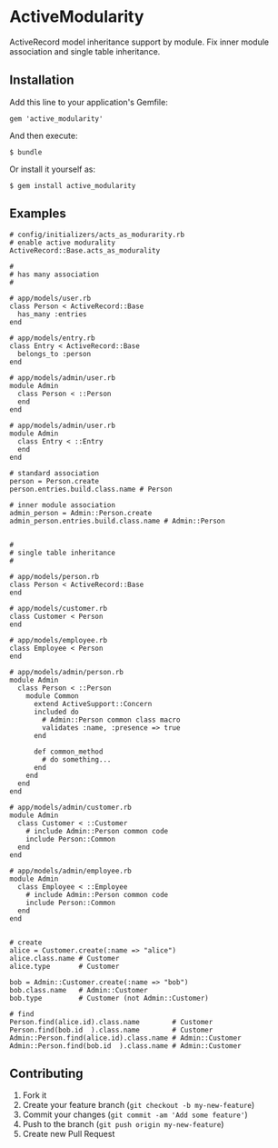# ActiveModularity

ActiveRecord model inheritance support by module.
Fix inner module association and single table inheritance.

## Installation

Add this line to your application's Gemfile:

    gem 'active_modularity'

And then execute:

    $ bundle

Or install it yourself as:

    $ gem install active_modularity

## Examples ##

    # config/initializers/acts_as_modurarity.rb
    # enable active modurality
    ActiveRecord::Base.acts_as_modurality
    
    #
    # has many association
    # 
    
    # app/models/user.rb
    class Person < ActiveRecord::Base
      has_many :entries
    end
    
    # app/models/entry.rb
    class Entry < ActiveRecord::Base
      belongs_to :person
    end
    
    # app/models/admin/user.rb
    module Admin
      class Person < ::Person
      end
    end
    
    # app/models/admin/user.rb
    module Admin
      class Entry < ::Entry
      end
    end
    
    # standard association
    person = Person.create
    person.entries.build.class.name # Person
    
    # inner module association
    admin_person = Admin::Person.create
    admin_person.entries.build.class.name # Admin::Person
    
    
    #
    # single table inheritance
    #
    
    # app/models/person.rb
    class Person < ActiveRecord::Base
    end
    
    # app/models/customer.rb
    class Customer < Person
    end
    
    # app/models/employee.rb
    class Employee < Person
    end

    # app/models/admin/person.rb
    module Admin
      class Person < ::Person
        module Common
          extend ActiveSupport::Concern
          included do
            # Admin::Person common class macro
            validates :name, :presence => true
          end
          
          def common_method
            # do something...
          end
        end
      end
    end
    
    # app/models/admin/customer.rb
    module Admin
      class Customer < ::Customer
        # include Admin::Person common code
        include Person::Common
      end
    end
    
    # app/models/admin/employee.rb
    module Admin
      class Employee < ::Employee
        # include Admin::Person common code
        include Person::Common
      end
    end
    
    
    # create
    alice = Customer.create(:name => "alice")
    alice.class.name # Customer
    alice.type       # Customer
    
    bob = Admin::Customer.create(:name => "bob")
    bob.class.name   # Admin::Customer
    bob.type         # Customer (not Admin::Customer)
    
    # find 
    Person.find(alice.id).class.name        # Customer
    Person.find(bob.id  ).class.name        # Customer
    Admin::Person.find(alice.id).class.name # Admin::Customer
    Admin::Person.find(bob.id  ).class.name # Admin::Customer


## Contributing

1. Fork it
2. Create your feature branch (`git checkout -b my-new-feature`)
3. Commit your changes (`git commit -am 'Add some feature'`)
4. Push to the branch (`git push origin my-new-feature`)
5. Create new Pull Request
